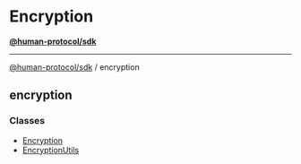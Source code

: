 # Encryption

[**@human-protocol/sdk**](typescript/)

***

[@human-protocol/sdk](typescript/modules.md) / encryption

## encryption

### Classes

* [Encryption](typescript/encryption/classes/Encryption.md)
* [EncryptionUtils](typescript/encryption/classes/EncryptionUtils.md)
